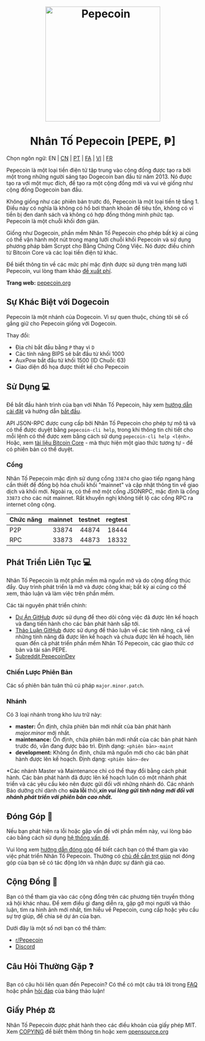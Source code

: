 <h1 align="center">
<img src="https://i.imgur.com/yap2xAX.png" alt="Pepecoin" width="300"/>
<br/><br/>
Nhân Tố Pepecoin [PEPE, ₱]  
</h1>

Chọn ngôn ngữ: EN | [CN](./README_zh_CN.md) | [PT](./README_pt_BR.md) | [FA](./README_fa_IR.md) | [VI](./README_vi_VN.md) | [FR](./README_fr_FR.md)

Pepecoin là một loại tiền điện tử tập trung vào cộng đồng được tạo ra bởi một trong những người sáng tạo Dogecoin ban đầu từ năm 2013. Nó được tạo ra với một mục đích, để tạo ra một cộng đồng mới và vui vẻ giống như cộng đồng Dogecoin ban đầu.

Không giống như các phiên bản trước đó, Pepecoin là một loại tiền tệ tầng 1. Điều này có nghĩa là không có hồ bơi thanh khoản để tiêu tốn, không có ví tiền bị đen danh sách và không có hợp đồng thông minh phức tạp. Pepecoin là một chuỗi khối đơn giản.

Giống như Dogecoin, phần mềm Nhân Tố Pepecoin cho phép bất kỳ ai cũng có thể vận hành một nút trong mạng lưới chuỗi khối Pepecoin và sử dụng phương pháp băm Scrypt cho Bằng Chứng Công Việc. Nó được điều chỉnh từ Bitcoin Core và các loại tiền điện tử khác.

Để biết thông tin về các mức phí mặc định được sử dụng trên mạng lưới Pepecoin, vui lòng tham khảo [đề xuất phí](doc/fee-recommendation.md).

**Trang web:** [pepecoin.org](https://pepecoin.org)

## Sự Khác Biệt với Dogecoin

Pepecoin là một nhánh của Dogecoin. Vì sự quen thuộc, chúng tôi sẽ cố gắng giữ cho Pepecoin giống với Dogecoin.

Thay đổi:

* Địa chỉ bắt đầu bằng `P` thay vì `D`
* Các tính năng BIPS sẽ bắt đầu từ khối 1000
* AuxPow bắt đầu từ khối 1500 (ID Chuỗi: 63)
* Giao diện đồ họa được thiết kế cho Pepecoin

## Sử Dụng 💻

Để bắt đầu hành trình của bạn với Nhân Tố Pepecoin, hãy xem [hướng dẫn cài đặt](INSTALL.md) và hướng dẫn [bắt đầu](doc/getting-started.md).

API JSON-RPC được cung cấp bởi Nhân Tố Pepecoin cho phép tự mô tả và có thể được duyệt bằng `pepecoin-cli help`, trong khi thông tin chi tiết cho mỗi lệnh có thể được xem bằng cách sử dụng `pepecoin-cli help <lệnh>`. Hoặc, xem [tài liệu Bitcoin Core](https://developer.bitcoin.org/reference/rpc/) - mà thực hiện một giao thức tương tự - để có phiên bản có thể duyệt.

### Cổng

Nhân Tố Pepecoin mặc định sử dụng cổng `33874` cho giao tiếp ngang hàng cần thiết để đồng bộ hóa chuỗi khối "mainnet" và cập nhật thông tin về giao dịch và khối mới. Ngoài ra, có thể mở một cổng JSONRPC, mặc định là cổng `33873` cho các nút mainnet. Rất khuyến nghị không tiết lộ các cổng RPC ra internet công cộng.

| Chức năng | mainnet | testnet | regtest |
| :------- | ------: | ------: | ------: |
| P2P      |   33874 |   44874 |   18444 |
| RPC      |   33873 |   44873 |   18332 |

## Phát Triển Liên Tục 💻

Nhân Tố Pepecoin là một phần mềm mã nguồn mở và do cộng đồng thúc đẩy. Quy trình phát triển là mở và được công khai; bất kỳ ai cũng có thể xem, thảo luận và làm việc trên phần mềm.

Các tài nguyên phát triển chính:

* [Dự Án GitHub](https://github.com/pepecoinppc/pepecoin/projects) được sử dụng để theo dõi công việc đã được lên kế hoạch và đang tiến hành cho các bản phát hành sắp tới.
* [Thảo Luận GitHub](https://github.com/pepecoinppc/pepecoin/discussions) được sử dụng để thảo luận về các tính năng, cả về những tính năng đã được lên kế hoạch và chưa được lên kế hoạch, liên quan đến cả phát triển phần mềm Nhân Tố Pepecoin, các giao thức cơ bản và tài sản PEPE.
* [Subreddit PepecoinDev](https://www.reddit.com/r/pepecoindev/)

### Chiến Lược Phiên Bản
Các số phiên bản tuân thủ cú pháp ```major.minor.patch```.

### Nhánh
Có 3 loại nhánh trong kho lưu trữ này:

- **master:** Ổn định, chứa phiên bản mới nhất của bản phát hành *major.minor* mới nhất.
- **maintenance:** Ổn định, chứa phiên bản mới nhất của các bản phát hành trước đó, vẫn đang được bảo trì. Định dạng: ```<phiên bản>-maint```
- **development:** Không ổn định, chứa mã nguồn mới cho các bản phát hành được lên kế hoạch. Định dạng: ```<phiên bản>-dev```

*Các nhánh Master và Maintenance chỉ có thể thay đổi bằng cách phát hành. Các bản phát hành đã được lên kế hoạch luôn có một nhánh phát triển và các yêu cầu kéo nên được gửi đối với những nhánh đó. Các nhánh Bảo dưỡng chỉ dành cho **sửa lỗi** thôi,***xin vui lòng gửi tính năng mới đối với nhánh phát triển với phiên bản cao nhất.***

## Đóng Góp 🤝

Nếu bạn phát hiện ra lỗi hoặc gặp vấn đề với phần mềm này, vui lòng báo cáo bằng cách sử dụng [hệ thống vấn đề](https://github.com/pepecoinppc/pepecoin/issues/new?assignees=&labels=bug&template=bug_report.md&title=%5Bbug%5D+).

Vui lòng xem [hướng dẫn đóng góp](CONTRIBUTING.md) để biết cách bạn có thể tham gia vào việc phát triển Nhân Tố Pepecoin. Thường có [chủ đề cần trợ giúp](https://github.com/pepecoinppc/pepecoin/labels/help%20wanted) nơi đóng góp của bạn sẽ có tác động lớn và nhận được sự đánh giá cao.

## Cộng Đồng 🐸

Bạn có thể tham gia vào các cộng đồng trên các phương tiện truyền thông xã hội khác nhau.
Để xem điều gì đang diễn ra, gặp gỡ mọi người và thảo luận, tìm ra hình ảnh mới nhất, tìm hiểu về Pepecoin, cung cấp hoặc yêu cầu sự trợ giúp, để chia sẻ dự án của bạn.

Dưới đây là một số nơi bạn có thể thăm:

* [r/Pepecoin](https://www.reddit.com/r/pepecoin/)
* [Discord](https://pepecoin.org/discord)

## Câu Hỏi Thường Gặp ❓

Bạn có câu hỏi liên quan đến Pepecoin? Có thể có một câu trả lời trong [FAQ](doc/FAQ.md) hoặc phần [hỏi đáp](https://github.com/pepecoinppc/pepecoin/discussions/categories/q-a) của bảng thảo luận!

## Giấy Phép ⚖️
Nhân Tố Pepecoin được phát hành theo các điều khoản của giấy phép MIT. Xem
[COPYING](COPYING) để biết thêm thông tin hoặc xem
[opensource.org](https://opensource.org/licenses/MIT)
